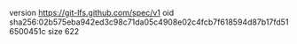 version https://git-lfs.github.com/spec/v1
oid sha256:02b575eba942ed3c98c71da05c4908e02c4fcb7f618594d87b17fd516500451c
size 622
